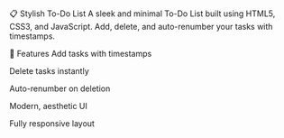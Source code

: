 📋 Stylish To-Do List
A sleek and minimal To-Do List built using HTML5, CSS3, and JavaScript. Add, delete, and auto-renumber your tasks with timestamps.

🌟 Features
Add tasks with timestamps

Delete tasks instantly

Auto-renumber on deletion

Modern, aesthetic UI

Fully responsive layout
